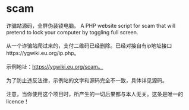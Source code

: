 # scam
诈骗站源码，全屏伪装锁电脑。 A PHP website script for scam that will pretend to lock your computer by toggling full screen.
<br>
<br>
从一个诈骗站爬过来的，支付二维码已经删除。已经对接自有ip地址接口https://ygwiki.eu.org/ip.php。
<br>
<br>
示例地址：https://ygwiki.eu.org/scam。
<br>
<br>
为了防止违反法律，示例站的文字和源码完全不一致，具体详见源码。
<br>
<br>
注意，当你使用这个项目时，所产生的一切后果都与本人无关。这条是唯一的licence！

